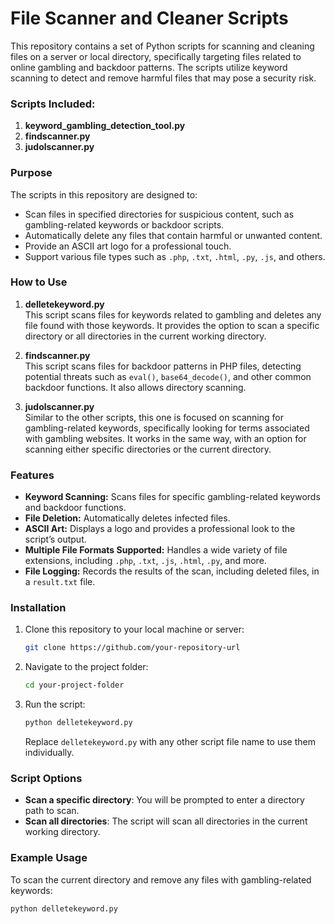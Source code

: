 # File Scanner and Cleaner Scripts

This repository contains a set of Python scripts for scanning and cleaning files on a server or local directory, specifically targeting files related to online gambling and backdoor patterns. The scripts utilize keyword scanning to detect and remove harmful files that may pose a security risk.

### Scripts Included:
1. **keyword_gambling_detection_tool.py**
2. **findscanner.py**
3. **judolscanner.py**

### Purpose
The scripts in this repository are designed to:
- Scan files in specified directories for suspicious content, such as gambling-related keywords or backdoor scripts.
- Automatically delete any files that contain harmful or unwanted content.
- Provide an ASCII art logo for a professional touch.
- Support various file types such as `.php`, `.txt`, `.html`, `.py`, `.js`, and others.

### How to Use

1. **delletekeyword.py**  
   This script scans files for keywords related to gambling and deletes any file found with those keywords. It provides the option to scan a specific directory or all directories in the current working directory.

2. **findscanner.py**  
   This script scans files for backdoor patterns in PHP files, detecting potential threats such as `eval()`, `base64_decode()`, and other common backdoor functions. It also allows directory scanning.

3. **judolscanner.py**  
   Similar to the other scripts, this one is focused on scanning for gambling-related keywords, specifically looking for terms associated with gambling websites. It works in the same way, with an option for scanning either specific directories or the current directory.

### Features
- **Keyword Scanning:** Scans files for specific gambling-related keywords and backdoor functions.
- **File Deletion:** Automatically deletes infected files.
- **ASCII Art:** Displays a logo and provides a professional look to the script’s output.
- **Multiple File Formats Supported:** Handles a wide variety of file extensions, including `.php`, `.txt`, `.js`, `.html`, `.py`, and more.
- **File Logging:** Records the results of the scan, including deleted files, in a `result.txt` file.

### Installation
1. Clone this repository to your local machine or server:
    ```bash
    git clone https://github.com/your-repository-url
    ```

2. Navigate to the project folder:
    ```bash
    cd your-project-folder
    ```

3. Run the script:
    ```bash
    python delletekeyword.py
    ```

    Replace `delletekeyword.py` with any other script file name to use them individually.

### Script Options
- **Scan a specific directory**: You will be prompted to enter a directory path to scan.
- **Scan all directories**: The script will scan all directories in the current working directory.

### Example Usage
To scan the current directory and remove any files with gambling-related keywords:
```bash
python delletekeyword.py

